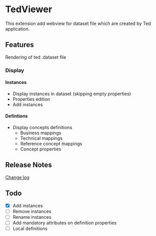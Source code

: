 # TedViewer

This extension add webview for dataset file which are created by Ted application.

## Features

Rendering of ted .dataset file

### Display

#### Instances

* Display instances in dataset (skipping empty properties)
* Properties edition
* Add instances

#### Defintions

* Display concepts definitions
  * Business mappings
  * Technical mappings
  * Reference concept mappings
  * Concept properties

## Release Notes

[Change log](CHANGELOG.md)

## Todo

* [x] Add instances
* [ ] Remove instances
* [ ] Rename instances
* [ ] Add mandatory attributes on definition properties
* [ ] Local definitions